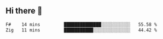 ## Hi there 👋

 <!--START_SECTION:waka-->

```txt
F#    14 mins         ██████████████░░░░░░░░░░░   55.58 %
Zig   11 mins         ███████████░░░░░░░░░░░░░░   44.42 %
```

<!--END_SECTION:waka-->

<!--
**ValentinRapp/ValentinRapp** is a ✨ _special_ ✨ repository because its `README.md` (this file) appears on your GitHub profile.

Here are some ideas to get you started:

- 🔭 I’m currently working on ...
- 🌱 I’m currently learning ...
- 👯 I’m looking to collaborate on ...
- 🤔 I’m looking for help with ...
- 💬 Ask me about ...
- 📫 How to reach me: ...
- 😄 Pronouns: ...
- ⚡ Fun fact: ...
-->
